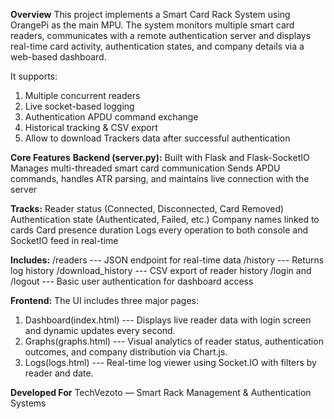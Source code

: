 **Overview**
This project implements a Smart Card Rack System using OrangePi as the main MPU. The system monitors multiple smart card readers, communicates with a remote authentication server and displays real-time card activity, authentication states, and company details via a web-based dashboard.

It supports:
1. Multiple concurrent readers
2. Live socket-based logging
3. Authentication APDU command exchange
4. Historical tracking & CSV export
5. Allow to download Trackers data after successful authentication

**Core Features**
**Backend (server.py):**
Built with Flask and Flask-SocketIO
Manages multi-threaded smart card communication
Sends APDU commands, handles ATR parsing, and maintains live connection with the server

**Tracks:**
Reader status (Connected, Disconnected, Card Removed)
Authentication state (Authenticated, Failed, etc.)
Company names linked to cards
Card presence duration
Logs every operation to both console and SocketIO feed in real-time

**Includes:**
/readers --- JSON endpoint for real-time data
/history --- Returns log history
/download_history --- CSV export of reader history
/login and /logout --- Basic user authentication for dashboard access

**Frontend:**
The UI includes three major pages:
1. Dashboard(index.html) --- Displays live reader data with login screen and dynamic updates every second.
2. Graphs(graphs.html) --- Visual analytics of reader status, authentication outcomes, and company distribution via Chart.js.
3. Logs(logs.html) --- Real-time log viewer using Socket.IO with filters by reader and date.

**Developed For**
TechVezoto — Smart Rack Management & Authentication Systems
